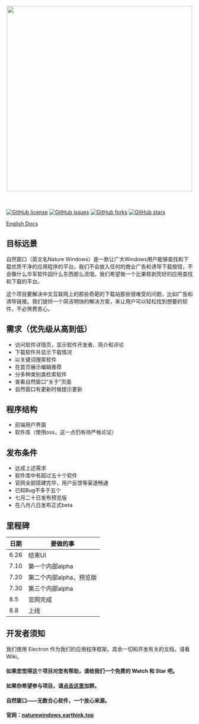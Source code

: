 

<div id="logo" align="center">
  <br/><br/><br/>
   <a href="https://naturewindows.earthink.top/"><img src="https://cdn-heycrab.crabapi.cn/staticnw/style/%E7%BB%84%2041.png" width="500px" align="center"></a>
  <br/><br/><br/>
</div>

<a href="https://github.com/NatureWindows/NatureWindows/blob/main/LICENSE"><img alt="GitHub license" src="https://img.shields.io/github/license/NatureWindows/NatureWindows"></a>
<a href="https://github.com/NatureWindows/NatureWindows/issues"><img alt="GitHub issues" src="https://img.shields.io/github/issues/NatureWindows/NatureWindows"></a>
<a href="https://github.com/NatureWindows/NatureWindows/network"><img alt="GitHub forks" src="https://img.shields.io/github/forks/NatureWindows/NatureWindows"></a>
<a href="https://github.com/NatureWindows/NatureWindows/stargazers"><img alt="GitHub stars" src="https://img.shields.io/github/stars/NatureWindows/NatureWindows"></a>
</div>

[English Docs](https://github.com/NatureWindows/NatureWindows/blob/main/README_en-us.md)


## 目标远景

自然窗口（英文名Nature Windows）是一款让广大Windows用户能够查找和下载优质干净的应用程序的平台。我们不会放入任何的商业广告和诱导下载按钮，不会像什么华军软件园什么东西那么流氓。我们希望做一个比果核剥壳好的应用查找和下载的平台。

这个项目要解决中文互联网上的那些奇葩的下载站那些很难受的问题，比如广告和诱导链接。我们提供一个简洁明快的解决方案，来让用户可以轻松找到想要的软件，不必煞费苦心。

## 需求（优先级从高到低）

- 访问软件详情页，显示软件开发者、简介和评论
- 下载软件并显示下载情况
- 以关键词搜索软件
- 在首页展示编辑推荐
- 分多种类别类检索软件
- 查看自然窗口“关于”页面
- 自然窗口有更新时候提示更新

## 程序结构

- 前端用户界面
- 软件库（使用oss，这一点仍有待严格论证）

## 发布条件

- 达成上述需求
- 软件库中有超过五十个软件
- 官网全部搭建完毕，用户反馈等渠道畅通
- 已知Bug不多于五个
- 七月二十日发布预览版
- 在八月八日发布正式beta

## 里程碑

| 日期 | 要做的事 |
|  ----  | ----  |
| 6.26 | 结束UI |
| 7.10 | 第一个内部alpha |
| 7.20 | 第二个内部alpha，预览版 |
| 7.30 | 第三个内部alpha |
| 8.5 | 官网完成 |
| 8.8 | 上线 |

## 开发者须知

我们使用 Electron 作为我们的应用程序框架。其余一切和开发有关的文档，请看Wiki。

#### 如果您觉得这个项目对您有帮助，请给我们一个免费的 Watch 和 Star 吧。

#### 如果你希望参与项目，请[点击这里](https://jq.qq.com/?_wv=1027&k=Yh8sIZIP "加入自然窗口项目组")加群。

#### 自然窗口——无数合心软件，一个放心来源。

#### 官网：[naturewindows.earthink.top](https://naturewindows.earthink.top)

